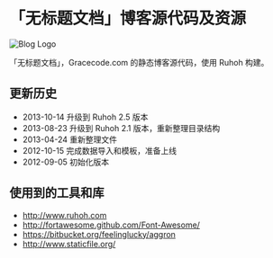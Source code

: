#  「无标题文档」博客源代码及资源

![Blog Logo](http://www.gracecode.com/assets/media/images/wu@128x128.png)

「无标题文档」，Gracecode.com 的静态博客源代码，使用 Ruhoh 构建。


## 更新历史

* 2013-10-14 升级到 Ruhoh 2.5 版本
* 2013-08-23 升级到 Ruhoh 2.1 版本，重新整理目录结构
* 2013-04-24 重新整理文件
* 2012-10-15 完成数据导入和模板，准备上线
* 2012-09-05 初始化版本


## 使用到的工具和库

* http://www.ruhoh.com
* http://fortawesome.github.com/Font-Awesome/
* https://bitbucket.org/feelinglucky/aggron
* http://www.staticfile.org/

